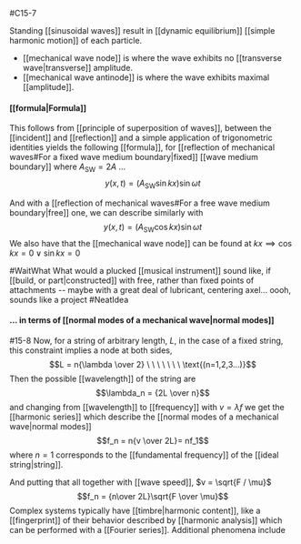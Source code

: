 #C15-7

Standing [[sinusoidal waves]] result in [[dynamic equilibrium]] [[simple harmonic motion]] of each particle.

- [[mechanical wave node]] is where the wave exhibits no [[transverse wave|transverse]] amplitude.
- [[mechanical wave antinode]] is where the wave exhibits maximal [[amplitude]].

#### [[formula|Formula]]
This follows from [[principle of superposition of waves]], between the [[incident]] and [[reflection]]  and a simple application of trigonometric identities yields the following [[formula]], for [[reflection of mechanical waves#For a fixed wave medium boundary|fixed]] [[wave medium boundary]] where $A_\text{SW} = 2A$ ...
$$y(x,t)=(A_\text{SW}\sin{kx})\sin{\omega t}$$

And with a [[reflection of mechanical waves#For a free wave medium boundary|free]] one, we can describe similarly with $$y(x,t)=(A_\text{SW}\cos{kx})\sin{\omega t}$$
We also have that the [[mechanical wave node]] can be found at $kx \implies \cos{kx} = 0 \vee \sin{kx} = 0$

#WaitWhat What would a plucked [[musical instrument]] sound like, if [[build, or part|constructed]] with free, rather than fixed points of attachments -- maybe with a great deal of lubricant, centering axel... oooh, sounds like a project #NeatIdea 

#### ... in terms of [[normal modes of a mechanical wave|normal modes]]
#15-8
Now, for a string of arbitrary length, $L$, in the case of a fixed string, this constraint implies a node at both sides, $$L = n{\lambda \over 2} \ \ \ \ \ \ \ \text{(n=1,2,3...)}$$ Then the possible [[wavelength]] of the string are $$\lambda_n = {2L \over n}$$
and changing from [[wavelength]] to [[frequency]] with $v=\lambda f$ we get the [[harmonic series]] which describe the [[normal modes of a mechanical wave|normal modes]]$$f_n = n{v \over 2L}= nf_1$$
where $n=1$ corresponds to the [[fundamental frequency]] of the [[ideal string|string]].

And putting that all together with [[wave speed]], $v = \sqrt{F / \mu}$  $$f_n = {n\over 2L}\sqrt{F \over \mu}$$Complex systems typically have [[timbre|harmonic content]], like a [[fingerprint]] of their behavior described by [[harmonic analysis]] which can be performed with a [[Fourier series]]. Additional phenomena include 


